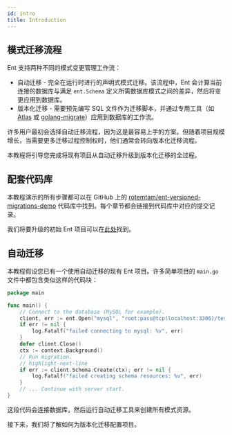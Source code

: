 ```yaml
---
id: intro
title: Introduction
---
```


## 模式迁移流程

Ent 支持两种不同的模式变更管理工作流：

* 自动迁移 - 完全在运行时进行的声明式模式迁移。该流程中，Ent 会计算当前连接的数据库与满足 `ent.Schema` 定义所需数据库模式之间的差异，然后将变更应用到数据库。
* 版本化迁移 - 需要预先编写 SQL 文件作为迁移脚本，并通过专用工具（如 [Atlas](https://atlasgo.io) 或 [golang-migrate](https://github.com/golang-migrate/migrate)）应用到数据库的工作流。

许多用户最初会选择自动迁移流程，因为这是最容易上手的方案。但随着项目规模增长，当需要更多迁移过程控制权时，他们通常会转向版本化迁移流程。

本教程将引导您完成将现有项目从自动迁移升级到版本化迁移的全过程。

## 配套代码库

本教程演示的所有步骤都可以在 GitHub 上的 [rotemtam/ent-versioned-migrations-demo](https://github.com/rotemtam/ent-versioned-migrations-demo) 代码库中找到。每个章节都会链接到代码库中对应的提交记录。

我们将要升级的初始 Ent 项目可以在[此处](https://github.com/rotemtam/ent-versioned-migrations-demo/tree/start)找到。

## 自动迁移

本教程假设您已有一个使用自动迁移的现有 Ent 项目。许多简单项目的 `main.go` 文件中都包含类似这样的代码块：

```go
package main

func main() {
	// Connect to the database (MySQL for example).
	client, err := ent.Open("mysql", "root:pass@tcp(localhost:3306)/test")
	if err != nil {
		log.Fatalf("failed connecting to mysql: %v", err)
	}
	defer client.Close()
	ctx := context.Background()
	// Run migration.
	// highlight-next-line
	if err := client.Schema.Create(ctx); err != nil {
		log.Fatalf("failed creating schema resources: %v", err)
	}
	// ... Continue with server start.
}
```

这段代码会连接数据库，然后运行自动迁移工具来创建所有模式资源。

接下来，我们将了解如何为版本化迁移配置项目。